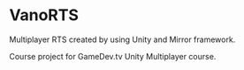 # VanoRTS
Multiplayer RTS created by using Unity and Mirror framework.

Course project for GameDev.tv Unity Multiplayer course.